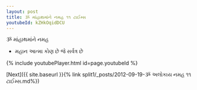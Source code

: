 ```yaml
---
layout: post
title: ૐ માંહાથમાંને નમહ ૧૧ ટાઈમ્સ
youtubeId: kZHkOqidDCU
---
```

 
 
 ૐ માંહાથમાંને નમહ  
 
 -  મહાન આત્મા કોણ છે જે સર્વત્ર છે 
 
  
 
  
 
 
 
 
 
 


{% include youtubePlayer.html id=page.youtubeId %}
 
[Next]({{ site.baseurl }}{% link  split1/_posts/2012-09-19-ૐ અલોકાય નમહ ૧૧ ટાઈમ્સ.md%})
 
